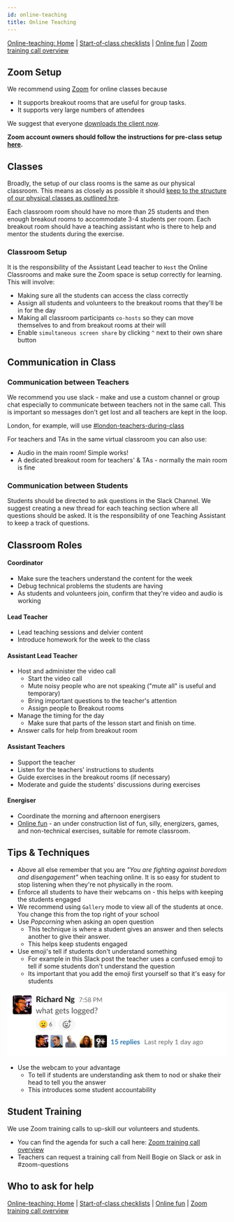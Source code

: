 ```yaml
---
id: online-teaching
title: Online Teaching
---
```


[Online-teaching: Home](online-teaching.md)
| [Start-of-class checklists](online-start-of-class-checklists.md)
| [Online fun](online-fun.md)
| [Zoom training call overview](zoom-training-call-overview.md)

## Zoom Setup

We recommend using [Zoom](https://zoom.us) for online classes because

- It supports breakout rooms that are useful for group tasks.
- It supports very large numbers of attendees

We suggest that everyone [downloads the client now](https://zoom.us/download).

**Zoom account owners should follow the instructions for pre-class setup [here](/volunteers/online-teaching-config).**

## Classes

Broadly, the setup of our class rooms is the same as our physical classroom. This means as closely as possible it should [keep to the structure of our physical classes as outlined hre](https://docs.codeyourfuture.io/volunteers/running-a-class).

Each classroom room should have no more than 25 students and then enough breakout rooms to accommodate 3-4 students per room. Each breakout room should have a teaching assistant who is there to help and mentor the students during the exercise.

### Classroom Setup

It is the responsibility of the Assistant Lead teacher to `Host` the Online Classrooms and make sure the Zoom space is setup correctly for learning. This will involve:

- Making sure all the students can access the class correctly
- Assign all students and volunteers to the breakout rooms that they'll be in for the day
- Making all classroom participants `co-hosts` so they can move themselves to and from breakout rooms at their will
- Enable `simultaneous screen share` by clicking `^` next to their own share button

## Communication in Class

### Communication between Teachers

We recommend you use slack - make and use a custom channel or group chat especially to communicate between teachers not in the same call. This is important so messages don't get lost and all teachers are kept in the loop.

London, for example, will use [#london-teachers-during-class](https://app.slack.com/client/T2H71EFLK/C0109KRLYTS/thread/C010D1C41K2-1584699383.012200)

For teachers and TAs in the same virtual classroom you can also use:

- Audio in the main room!  Simple works!
- A dedicated breakout room for teachers' & TAs - normally the main room is fine

### Communication between Students

Students should be directed to ask questions in the Slack Channel. We suggest creating a new thread for each teaching section where all questions should be asked. It is the responsibility of one Teaching Assistant to keep a track of questions.

## Classroom Roles

#### Coordinator

- Make sure the teachers understand the content for the week
- Debug technical problems the students are having
- As students and volunteers join, confirm that they're video and audio is working

#### Lead Teacher

- Lead teaching sessions and delvier content
- Introduce homework for the week to the class

#### Assistant Lead Teacher

- Host and administer the video call
  - Start the video call
  - Mute noisy people who are not speaking ("mute all" is useful and temporary)
  - Bring important questions to the teacher's attention
  - Assign people to Breakout rooms
- Manage the timing for the day
  - Make sure that parts of the lesson start and finish on time.
- Answer calls for help from breakout room

#### Assistant Teachers

- Support the teacher
- Listen for the teachers' instructions to students
- Guide exercises in the breakout rooms (if necessary)
- Moderate and guide the students' discussions during exercises

#### Energiser

- Coordinate the morning and afternoon energisers
- [Online fun](online-fun.md) - an under construction list of fun, silly, energizers, games, and non-technical exercises, suitable for remote classroom.


## Tips & Techniques

- Above all else remember that you are _"You are fighting against boredom and disengagement"_ when teaching online. It is so easy for student to stop listening when they're not physically in the room.
- Enforce all students to have their webcams on - this helps with keeping the students engaged
- We recommend using `Gallery` mode to view all of the students at once. You change this from the top right of your school
- Use _Popcorning_ when asking an open question
  - This technique is where a student gives an answer and then selects another to give their answer.
  - This helps keep students engaged
- Use emoji's tell if students don't understand something
  - For example in this Slack post the teacher uses a confused emoji to tell if some students don't understand the question
  - Its important that you add the emoji first yourself so that it's easy for students

![image-20200320142026383](../assets/online-teaching/image-20200320142026383.png)

- Use the webcam to your advantage
  - To tell if students are understanding ask them to nod or shake their head to tell you the answer
  - This introduces some student accountability

## Student Training

We use Zoom training calls to up-skill our volunteers and students. 
* You can find the agenda for such a call here: [Zoom training call overview](zoom-training-call-overview)
* Teachers can request a training call from Neill Bogie on Slack or ask in #zoom-questions

## Who to ask for help

[Online-teaching: Home](online-teaching.md)
| [Start-of-class checklists](online-start-of-class-checklists.md)
| [Online fun](online-fun.md)
| [Zoom training call overview](zoom-training-call-overview.md)
